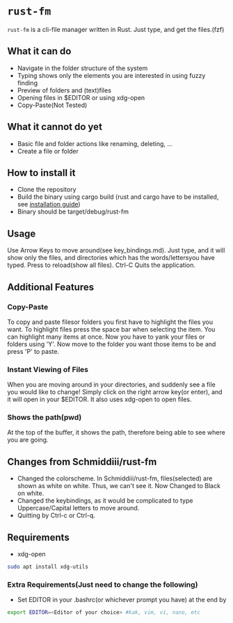 # `rust-fm`
`rust-fm` is a cli-file manager written in Rust. Just type, and get the files.(fzf)

## What it can do
* Navigate in the folder structure of the system
* Typing shows only the elements you are interested in using fuzzy finding
* Preview of folders and (text)files
* Opening files in $EDITOR or using xdg-open
* Copy-Paste(Not Tested)

## What it cannot do yet
* Basic file and folder actions like renaming, deleting, ...
* Create a file or folder

## How to install it
* Clone the repository
* Build the binary using cargo build (rust and cargo have to be installed, see [installation guide](https://www.rust-lang.org/tools/install))
* Binary should be target/debug/rust-fm

## Usage
Use Arrow Keys to move around(see key_bindings.md). 
Just type, and it will show only the files, and directories which has the words/lettersyou have typed.
Press <esc> to reload(show all files).
Ctrl-C Quits the application. 

## Additional Features

### Copy-Paste
To copy and paste filesor folders you first have to highlight the files you want. To highlight files press the space bar when selecting the item. You can highlight many items at once. Now you have to yank your files or folders using 'Y'. Now move to the folder you want those items to be and press 'P' to paste.

### Instant Viewing of Files
When you are moving around in your directories, and suddenly see a file you would like to change!
Simply click on the right arrow key(or enter), and it will open in your $EDITOR. It also uses xdg-open to open files.

### Shows the path(pwd)
At the top of the buffer, it shows the path, therefore being able to see where you are going.

## Changes from Schmiddiii/rust-fm
* Changed the colorscheme. In Schmiddiii/rust-fm, files(selected) are shown as white on white. Thus, we can't see it. Now Changed to Black on white.
* Changed the keybindings, as it would be complicated to type Uppercase/Capital letters to move around. 
* Quitting by Ctrl-c  or Ctrl-q.

## Requirements
* xdg-open
```sh
sudo apt install xdg-utils
```

### Extra Requirements(Just need to change the following)
* Set EDITOR in your .bashrc(or whichever prompt you have) at the end by 
```sh
export EDITOR=<Editor of your choice> #kak, vim, vi, nano, etc
```
